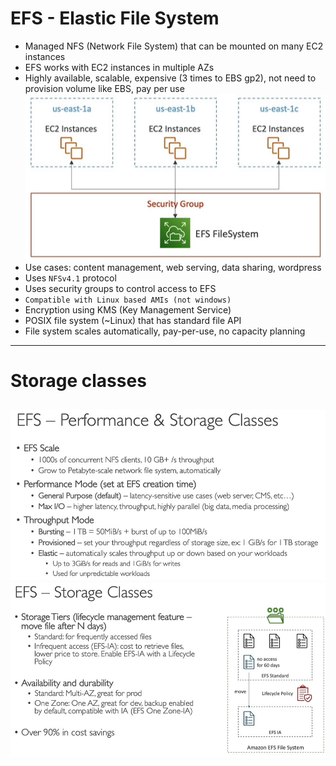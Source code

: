 # EFS - Elastic File System
* Managed NFS (Network File System) that can be mounted on many EC2 instances
* EFS works with EC2 instances in multiple AZs
* Highly available, scalable, expensive (3 times to EBS gp2), not need to provision volume like EBS, pay per use\
![picture](imgs/efs-1.jpg)
* Use cases: content management, web serving, data sharing, wordpress
* Uses `NFSv4.1` protocol
* Uses security groups to control access to EFS
* `Compatible with Linux based AMIs (not windows)`
* Encryption using KMS (Key Management Service)
* POSIX file system (~Linux) that has standard file API
* File system scales automatically, pay-per-use, no capacity planning
------
# Storage classes
![picture](imgs/02-storage-classes.jpg)
![picture](imgs/storage-classes.jpg)
------
